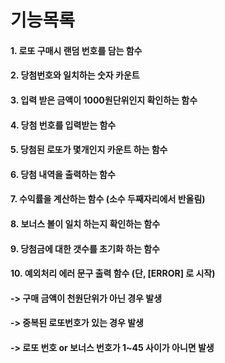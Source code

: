 # 기능목록
#### 1. 로또 구매시 랜덤 번호를 담는 함수
#### 2. 당첨번호와 일치하는 숫자 카운트
#### 3. 입력 받은 금액이 1000원단위인지 확인하는 함수
#### 4. 당첨 번호를 입력받는 함수
#### 5. 당첨된 로또가 몇개인지 카운트 하는 함수
#### 6. 당첨 내역을 출력하는 함수
#### 7. 수익률을 계산하는 함수 (소수 두째자리에서 반올림)
#### 8. 보너스 볼이 일치 하는지 확인하는 함수
#### 9. 당첨금에 대한 갯수를 초기화 하는 함수
#### 10. 예외처리 에러 문구 출력 함수 (단, [ERROR] 로 시작)
#### -> 구매 금액이 천원단위가 아닌 경우 발생
#### -> 중복된 로또번호가 있는 경우 발생
#### -> 로또 번호 or 보너스 번호가 1~45 사이가 아니면 발생
